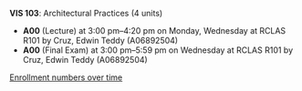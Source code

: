 **VIS 103**: Architectural Practices (4 units)

- **A00** (Lecture) at 3:00 pm–4:20 pm on Monday, Wednesday at RCLAS R101 by Cruz, Edwin Teddy (A06892504)
- **A00** (Final Exam) at 3:00 pm–5:59 pm on Wednesday at RCLAS R101 by Cruz, Edwin Teddy (A06892504)

[Enrollment numbers over time](./VIS103.tsv)
